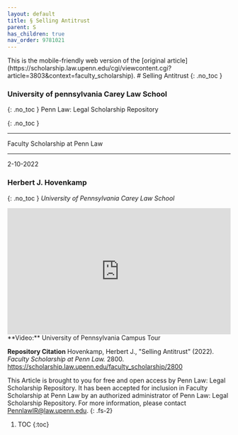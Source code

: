 ```yaml
---
layout: default
title: § Selling Antitrust  
parent: S 
has_children: true
nav_order: 9781021
---
```

<style>
.dont-break-out {
  /* These are technically the same, but use both */
  overflow-wrap: break-word;
  word-wrap: break-word;

     -ms-word-break: break-all;
  /* This is the dangerous one in WebKit, as it breaks things wherever */
  word-break: break-all;
  /* Instead use this non-standard one: */
  word-break: break-word;
}

.youtube-container {
    position: relative;
    width: 100%;
    height: 0;
    padding-bottom: 56.25%;
}
.youtube-video {
    position: absolute;
    top: 0;
    left: 0;
    width: 100%;
    height: 100%;
}

</style>

<div class="dont-break-out" markdown="1">
This is the mobile-friendly web version of the [original article](https://scholarship.law.upenn.edu/cgi/viewcontent.cgi?article=3803&context=faculty_scholarship).
# Selling Antitrust  
{: .no_toc }

### University of pennsylvania Carey Law School
{: .no_toc }
Penn Law: Legal Scholarship Repository 
 
{: .no_toc }

***

Faculty Scholarship at Penn Law 

***

2-10-2022

### Herbert J. Hovenkamp
{: .no_toc }
*University of Pennsylvania Carey Law School*

<div class="youtube-container">
<iframe width="100%" src="https://www.youtube.com/embed/kFBe6nIKywA" title="YouTube video player" frameborder="0" allow="accelerometer; autoplay; clipboard-write; encrypted-media; gyroscope; picture-in-picture" allowfullscreen class="youtube-video"></iframe>
</div>
**Video:** University of Pennsylvania Campus Tour 

**Repository Citation**
Hovenkamp, Herbert J., "Selling Antitrust" (2022). *Faculty Scholarship at Penn Law.* 2800. https://scholarship.law.upenn.edu/faculty_scholarship/2800


This Article is brought to you for free and open access by Penn Law: Legal Scholarship Repository. It has been accepted for inclusion in Faculty Scholarship at Penn Law by an authorized administrator of Penn Law: Legal Scholarship Repository. For more information, please contact PennlawIR@law.upenn.edu.
{: .fs-2}

1. TOC
{:toc}

</div>
